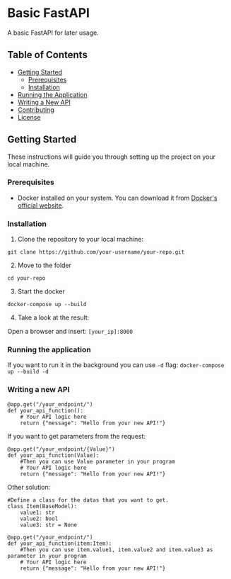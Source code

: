 # Basic FastAPI

A basic FastAPI for later usage.

## Table of Contents

- [Getting Started](#getting-started)
  - [Prerequisites](#prerequisites)
  - [Installation](#installation)
- [Running the Application](#running-the-application)
- [Writing a New API](#writing-a-new-api)
- [Contributing](#contributing)
- [License](#license)

## Getting Started

These instructions will guide you through setting up the project on your local machine.

### Prerequisites

- Docker installed on your system. You can download it from [Docker's official website](https://www.docker.com/).

### Installation

1. Clone the repository to your local machine:

```git clone https://github.com/your-username/your-repo.git```

2. Move to the folder

```cd your-repo```

3. Start the docker

```docker-compose up --build```

4. Take a look at the result:

Open a browser and insert:
```[your_ip]:8000```

### Running the application
If you want to run it in the background you can use ```-d``` flag:
```docker-compose up --build -d```

### Writing a new API
```
@app.get("/your_endpoint/")
def your_api_function():
    # Your API logic here
    return {"message": "Hello from your new API!"}
```

If you want to get parameters from the request:
```
@app.get("/your_endpoint/{Value}")
def your_api_function(Value):
    #Then you can use Value parameter in your program
    # Your API logic here
    return {"message": "Hello from your new API!"}
```

Other solution:

```
#Define a class for the datas that you want to get.
class Item(BaseModel):
    value1: str
    value2: bool
    value3: str = None

@app.get("/your_endpoint/")
def your_api_function(item:Item):
    #Then you can use item.value1, item.value2 and item.value3 as parameter in your program
    # Your API logic here
    return {"message": "Hello from your new API!"}
```

